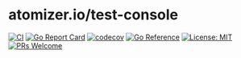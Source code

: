 # atomizer.io/test-console

[![CI](https://github.com/devnw/atomizer-test-console/workflows/CI/badge.svg)](https://github.com/devnw/atomizer-test-console/actions)
[![Go Report Card](https://goreportcard.com/badge/atomizer.io/test-console)](https://goreportcard.com/report/atomizer.io/test-console)
[![codecov](https://codecov.io/gh/devnw/atomizer-test-console/branch/main/graph/badge.svg)](https://codecov.io/gh/devnw/atomizer-test-console)
[![Go Reference](https://pkg.go.dev/badge/atomizer.io/test-console.svg)](https://pkg.go.dev/atomizer.io/test-console)
[![License: MIT](https://img.shields.io/badge/License-MIT-yellow.svg)](https://opensource.org/licenses/MIT)
[![PRs Welcome](https://img.shields.io/badge/PRs-welcome-brightgreen.svg)](http://makeapullrequest.com)

